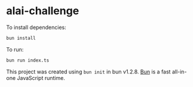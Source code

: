 # alai-challenge

To install dependencies:

```bash
bun install
```

To run:

```bash
bun run index.ts
```

This project was created using `bun init` in bun v1.2.8. [Bun](https://bun.sh) is a fast all-in-one JavaScript runtime.
